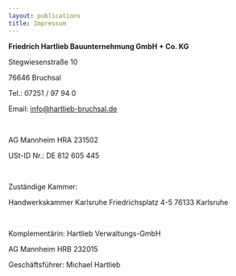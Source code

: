 ```yaml
---
layout: publications
title: Impressum
---
```



**Friedrich Hartlieb Bauunternehmung GmbH + Co. KG**

Stegwiesenstraße 10

76646 Bruchsal

Tel.: 07251 / 97 94 0

Email: info@hartlieb-bruchsal.de

<br>

AG Mannheim HRA 231502

USt-ID Nr.: DE 812 605 445

<br>


Zuständige Kammer:

Handwerkskammer Karlsruhe  Friedrichsplatz 4-5  76133 Karlsruhe

<br>

Komplementärin: Hartlieb Verwaltungs-GmbH

AG Mannheim HRB 232015

Geschäftsführer: Michael Hartlieb
